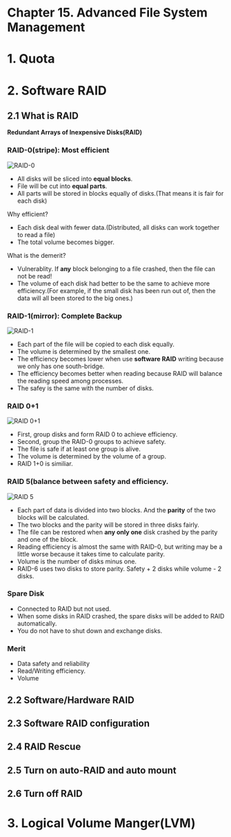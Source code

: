 # Chapter 15. Advanced File System Management

# 1. Quota
# 2. Software RAID

## 2.1 What is RAID

**Redundant Arrays of Inexpensive Disks(RAID)**

### RAID-0(stripe): Most efficient

![RAID-0](http://cn.linux.vbird.org/linux_basic/0420quota_files/raid0.gif)

- All disks will be sliced into **equal blocks**.
- File will be cut into **equal parts**.
- All parts will be stored in blocks equally of disks.(That means it is fair for each disk)

Why efficient?
- Each disk deal with fewer data.(Distributed, all disks can work together to read a file)
- The total volume becomes bigger.

What is the demerit?
- Vulnerablity. If **any** block belonging to a file crashed, then the file can not be read!
- The volume of each disk had better to be the same to achieve more efficiency.(For example, if the small disk has been run out of, then the data will all been stored to the big ones.)

### RAID-1(mirror): Complete Backup

![RAID-1](http://cn.linux.vbird.org/linux_basic/0420quota_files/raid1.gif)

- Each part of the file will be copied to each disk equally.
- The volume is determined by the smallest one.
- The efficiency becomes lower when use **software RAID** writing because we only has one south-bridge.
- The efficiency becomes better when reading because RAID will balance the reading speed among processes.
- The safey is the same with the number of disks.

### RAID 0+1

![RAID 0+1](http://cn.linux.vbird.org/linux_basic/0420quota_files/raid01.gif)

- First, group disks and form RAID 0 to achieve efficiency.
- Second, group the RAID-0 groups to achieve safety.
- The file is safe if at least one group is alive.
- The volume is determined by the volume of a group.
- RAID 1+0 is similiar.

### RAID 5(balance between safety and efficiency.

![RAID 5](http://cn.linux.vbird.org/linux_basic/0420quota_files/raid5.gif)

- Each part of data is divided into two blocks. And the **parity** of the two blocks will be calculated.
- The two blocks and the parity will be stored in three disks fairly.
- The file can be restored when **any only one** disk crashed by the parity and one of the block.
- Reading efficiency is almost the same with RAID-0, but writing may be a little worse because it takes time to calculate parity.
- Volume is the number of disks minus one.
- RAID-6 uses two disks to store parity. Safety + 2 disks while volume - 2 disks.

### Spare Disk
- Connected to RAID but not used.
- When some disks in RAID crashed, the spare disks will be added to RAID automatically.
- You do not have to shut down and exchange disks.

### Merit
- Data safety and reliability
- Read/Writing efficiency.
- Volume

## 2.2 Software/Hardware RAID

## 2.3 Software RAID configuration 

## 2.4 RAID Rescue

## 2.5 Turn on auto-RAID and auto mount

## 2.6 Turn off RAID

# 3. Logical Volume Manger(LVM)
